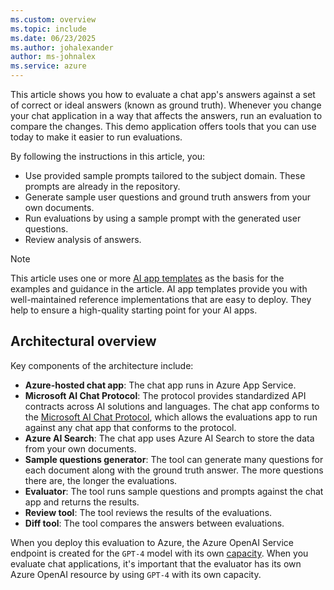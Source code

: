 ```yaml
---
ms.custom: overview
ms.topic: include
ms.date: 06/23/2025
ms.author: johalexander
author: ms-johnalex
ms.service: azure
---
```


This article shows you how to evaluate a chat app's answers against a set of correct or ideal answers (known as ground truth). Whenever you change your chat application in a way that affects the answers, run an evaluation to compare the changes. This demo application offers tools that you can use today to make it easier to run evaluations.

By following the instructions in this article, you:

- Use provided sample prompts tailored to the subject domain. These prompts are already in the repository.
- Generate sample user questions and ground truth answers from your own documents.
- Run evaluations by using a sample prompt with the generated user questions.
- Review analysis of answers.

> [!NOTE]
> This article uses one or more [AI app templates](../intelligent-app-templates.md) as the basis for the examples and guidance in the article. AI app templates provide you with well-maintained reference implementations that are easy to deploy. They help to ensure a high-quality starting point for your AI apps.

## Architectural overview

Key components of the architecture include:

- **Azure-hosted chat app**: The chat app runs in Azure App Service.
- **Microsoft AI Chat Protocol**: The protocol provides standardized API contracts across AI solutions and languages. The chat app conforms to the [Microsoft AI Chat Protocol](https://github.com/microsoft/ai-chat-protocol/), which allows the evaluations app to run against any chat app that conforms to the protocol.
- **Azure AI Search**: The chat app uses Azure AI Search to store the data from your own documents.
- **Sample questions generator**: The tool can generate many questions for each document along with the ground truth answer. The more questions there are, the longer the evaluations.
- **Evaluator**: The tool runs sample questions and prompts against the chat app and returns the results.
- **Review tool**: The tool reviews the results of the evaluations.
- **Diff tool**: The tool compares the answers between evaluations.

When you deploy this evaluation to Azure, the Azure OpenAI Service endpoint is created for the `GPT-4` model with its own [capacity](/azure/ai-services/openai/quotas-limits#regional-quota-limits). When you evaluate chat applications, it's important that the evaluator has its own Azure OpenAI resource by using `GPT-4` with its own capacity.
